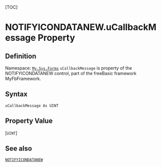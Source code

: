 [TOC]
# NOTIFYICONDATANEW.uCallbackMessage Property

## Definition
Namespace: [`My.Sys.Forms`](My.Sys.Forms.md)
`uCallbackMessage` is property of the NOTIFYICONDATANEW control, part of the freeBasic framework MyFbFramework.
## Syntax
```freeBasic
uCallbackMessage As UINT
```
## Property Value
[`UINT`]
## See also
[`NOTIFYICONDATANEW`](NOTIFYICONDATANEW.md)
